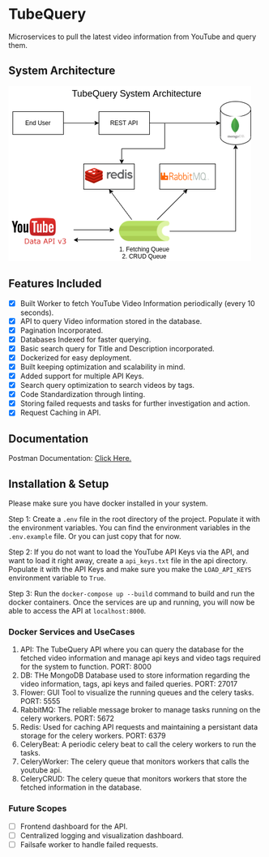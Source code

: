 # TubeQuery

Microservices to pull the latest video information from YouTube and query them.

## System Architecture

![System Architecture](.github/system_architecture.png)

## Features Included

- [x] Built Worker to fetch YouTube Video Information periodically (every 10 seconds).
- [x] API to query Video information stored in the database.
- [x] Pagination Incorporated.
- [x] Databases Indexed for faster querying.
- [x] Basic search query for Title and Description incorporated.
- [x] Dockerized for easy deployment.
- [x] Built keeping optimization and scalability in mind.
- [x] Added support for multiple API Keys.
- [x] Search query optimization to search videos by tags.
- [x] Code Standardization through linting.
- [x] Storing failed requests and tasks for further investigation and action.
- [x] Request Caching in API.

## Documentation

Postman Documentation: [Click Here.](https://documenter.getpostman.com/view/6334156/UzBiNU3S#c5623284-4644-40a3-b15d-aa637cd59fdc)

## Installation & Setup

Please make sure you have docker installed in your system.  

Step 1: Create a ```.env``` file in the root directory of the project. Populate it with the environment variables. You can find the environment variables in the ```.env.example``` file. Or you can just copy that for now.

Step 2: If you do not want to load the YouTube API Keys via the API, and want to load it right away, create a ```api_keys.txt``` file in the api directory. Populate it with the API Keys and make sure you make the ```LOAD_API_KEYS``` environment variable to ```True```.

Step 3: Run the ```docker-compose up --build``` command to build and run the docker containers. Once the services are up and running, you will now be able to access the API at ```localhost:8000```.

### Docker Services and UseCases

1. API: The TubeQuery API where you can query the database for the fetched video information and manage api keys and video tags required for the system to function. PORT: 8000
2. DB: THe MongoDB Database used to store information regarding the video information, tags, api keys and failed queries. PORT: 27017
3. Flower: GUI Tool to visualize the running queues and the celery tasks. PORT: 5555
4. RabbitMQ: The reliable message broker to manage tasks running on the celery workers. PORT: 5672
5. Redis: Used for caching API requests and maintaining a persistant data storage for the celery workers. PORT: 6379
6. CeleryBeat: A periodic celery beat to call the celery workers to run the tasks.
7. CeleryWorker: The celery queue that monitors workers that calls the youtube api.
8. CeleryCRUD: The celery queue that monitors workers that store the fetched information in the database.

### Future Scopes

- [ ] Frontend dashboard for the API.
- [ ] Centralized logging and visualization dashboard.
- [ ] Failsafe worker to handle failed requests.